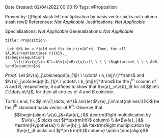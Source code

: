 <div class="topSpace"></div>

Date Created: 02/04/2022 00:00:19
Tags: #Proposition

Proved by: [[Right slash left multiplication by basis vector picks out column slash row]]
References: _Not Applicable_
Justifications: _Not Applicable_

Specializations: _Not Applicable_
Generalizations: _Not Applicable_

``` ad-Proposition
title: Proposition.

_Let $K$ be a field and fix $m,n\in\N^+$. Then, for all $A,B\in\mat{m\times n}{K}$,_
$$\begin{equation}
    \l(\fa\v{x}\in K^n:A\v{x}=B\v{x}\r)\ \ \ \ \Rightarrow\ \ \ \ A=B.
\end{equation}$$

```

_Proof_. Let $\v{a}_j\coloneqq\l[a_{1j}\ \ \cdots\ \ a_{mj}\r]^\trans$ and $\v{b}_j\coloneqq\l[b_{1j}\ \ \cdots\ \ b_{mj}\r]^\trans$ be the $j^\textrm{th}$ column of $A$ and $B$, respectively; it suffices to show that $\v{a}_j=\v{b}_j$ for all $j\in\l\{1,\dots,n\r\}$, for then all entries of $A$ and $B$ coincide.

To this end, fix $j\in\l\{1,\dots,n\r\}$ and let $\v{e}_j\in\mat{n\times1}{K}$ be the $j^\textrm{th}$ standard basis vector of $K^n$. Observe that
$$\begin{align}
    \v{a}_j&=A\v{e}_j && \textrm{Right multiplication by $\v{e}_j$ picks out $j^\textrm{th}$ column} \\
    &=B\v{e}_j && \textrm{Hypothesis} \\
    &=\v{b}_j. && \textrm{Right multiplication by $\v{e}_j$ picks out $j^\textrm{th}$ column} \qedin
\end{align}$$
